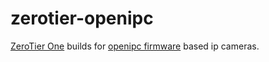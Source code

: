 # zerotier-openipc
[ZeroTier One](https://www.zerotier.com/) builds for [openipc firmware](https://github.com/OpenIPC/firmware) based ip cameras.
